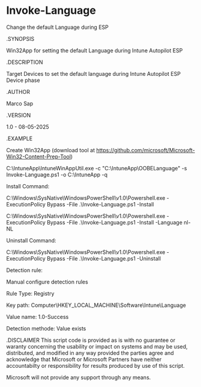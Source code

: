 # Invoke-Language
Change the default Language during ESP

.SYNOPSIS

Win32App for setting the default Language during Intune Autopilot ESP

.DESCRIPTION

Target Devices to set the default language during Intune Autopilot ESP Device phase

.AUTHOR

Marco Sap

.VERSION

1.0 - 08-05-2025

.EXAMPLE


Create Win32App (download tool at https://github.com/microsoft/Microsoft-Win32-Content-Prep-Tool)

C:\IntuneApp\IntuneWinAppUtil.exe -c "C:\IntuneApp\OOBELanguage" -s Invoke-Language.ps1 -o C:\IntuneApp -q


Install Command: 

C:\Windows\SysNative\WindowsPowerShell\v1.0\Powershell.exe -ExecutionPolicy Bypass -File .\Invoke-Language.ps1 -Install

C:\Windows\SysNative\WindowsPowerShell\v1.0\Powershell.exe -ExecutionPolicy Bypass -File .\Invoke-Language.ps1 -Install -Language nl-NL


Uninstall Command:

C:\Windows\SysNative\WindowsPowerShell\v1.0\Powershell.exe -ExecutionPolicy Bypass -File .\Invoke-Language.ps1 -Uninstall


Detection rule:

Manual configure detection rules

Rule Type: Registry

Key path: Computer\HKEY_LOCAL_MACHINE\Software\Intune\Language

Value name: 1.0-Success

Detection methode: Value exists

.DISCLAIMER
This script code is provided as is with no guarantee or waranty
concerning the usability or impact on systems and may be used,
distributed, and modified in any way provided the parties agree
and acknowledge that Microsoft or Microsoft Partners have neither
accountabilty or responsibility for results produced by use of
this script.

Microsoft will not provide any support through any means.
